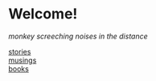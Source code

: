 # Welcome!
*monkey screeching noises in the distance*
  
[stories](/stories.md)  
[musings](/musings.md)  
[books](/books.md)  
